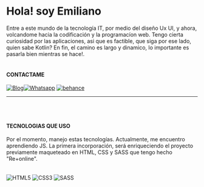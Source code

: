 # Hola! soy Emiliano
Entre a este mundo de la tecnología IT, por medio del diseño Ux UI, y ahora, volcandome hacia la codificación y la programacíon web.
Tengo cierta curiosidad por las aplicaciones, asi que es factible, que siga por ese lado, quien sabe Kotlin? En fin, el camino es largo y dinamico, lo importante es pasarla bien mientras se hace!.<br><br>

#### CONTACTAME
[![Blog](https://img.shields.io/badge/LinkedIn-0077B5?style=for-the-badge&logo=linkedin&logoColor=white)](https://www.linkedin.com/in/emiliano-agu-834544226/)[![Whatsapp](https://img.shields.io/badge/WhatsApp-25D366?style=for-the-badge&logo=whatsapp&logoColor=white)](+543513441306)
[![behance](https://aleen42.github.io/badges/src/behance.svg)](https://www.behance.net/emilianocba)

---
<br><br>

#### TECNOLOGIAS QUE USO
Por el momento, manejo estas tecnologías.
Actualmente, me encuentro aprendiendo JS. La primera incorporación, será enriqueciendo el proyecto previamente maqueteado en HTML, CSS y SASS que tengo hecho "Re+online".

<div style="display: inline_block"><br>
  <img align="center" alt="HTML5" src="https://img.shields.io/badge/HTML5-E34F26?style=for-the-badge&logo=html5&logoColor=white"/>
  <img align="center" alt="CSS3" src="https://img.shields.io/badge/CSS3-1572B6?style=for-the-badge&logo=css3&logoColor=white"/>
  <img align="center" alt="SASS" src="https://img.shields.io/badge/Sass-CC6699?style=for-the-badge&logo=sass&logoColor=white"/>
</div>


